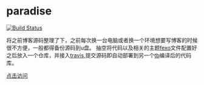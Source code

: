 # paradise
[![Build Status](https://travis-ci.org/swust-xiaoj/paradise.svg?branch=master)](https://travis-ci.org/swust-xiaoj/paradise)

将之前博客源码整理了下，之前每次换一台电脑或者换一个环境想要写博客的时候很不方便，一般都得备份源码到u盘。
抽空将代码以及相关的主题[fexo](https://github.com/forsigner/fexo)文件配置好之后放入一个仓库，并接入[travis](https://travis-ci.org/),提交源码即自动部署到另一个[tb](https://github.com/swust-xiaoj/swust-xiaoj.github.io)编译后的代码库。

[点击访问](http://dearxiaojie.top/)
